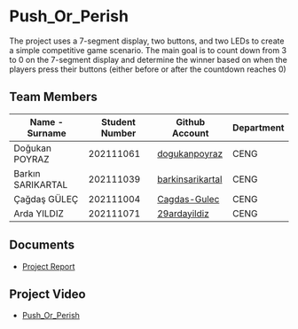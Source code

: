 # Push_Or_Perish
The project uses a 7-segment display, two buttons, and two LEDs to create a simple competitive game scenario. The main goal is to count down from 3 to 0 on the 7-segment display and determine the winner based on when the players press their buttons (either before or after the countdown reaches 0)

## Team Members
| Name - Surname | Student Number |  Github Account | Department |
| -------------- | -------------- | --------------- | ---------- |
| Doğukan POYRAZ          | 202111061 | [dogukanpoyraz](https://github.com/dogukanpoyraz)       | CENG |
| Barkın SARIKARTAL | 202111039 | [barkinsarikartal](https://github.com/barkinsarikartal)   | CENG |
| Çağdaş GÜLEÇ       | 202111004 | [Cagdas-Gulec](https://github.com/Cagdas-Gulec) | CENG |
| Arda YILDIZ       | 202111071 | [29ardayildiz](https://github.com/29ardayildiz) | CENG |

## Documents 
- [Project Report](https://github.com/29ardayildiz/Push_Or_Perish/blob/main/Documents/Push_Or_Perish_Report.pdf)

## Project Video
- [Push_Or_Perish](https://www.youtube.com/watch?v=0pIQgclVjL4)
